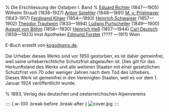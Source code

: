 ﻿% Die Erschliessung der Ostalpen I. Band
% [Eduard Richter](https://de.wikipedia.org/wiki/Eduard_Richter) (1847—1905)
  Wilhelm Strauß (1838–1927)
  [Anton Spiehler](https://de.wikipedia.org/wiki/Anton_Spiehler_(Alpinist)) (1848—1891)
  [M. v. Prielmayer](https://archive.is/o6uso) (1843–1917)
  [Ferdinand Kilger](https://archive.org/details/bub_gb_4lozAQAAMAAJ/page/n651) (1854—1893)
  [Heinrich Schwaiger](https://books.google.de/books?id=84l3DwAAQBAJ&lpg=PA289&ots=Wdlo8lNb2s&dq=Heinrich%20Schwaiger%201857%201902&hl=de&pg=PA289#v=onepage&q=Heinrich%20Schwaiger%201857%201902&f=false)  (1857—1902)
  [Theodor Trautwein](https://de.wikipedia.org/wiki/Theodor_Trautwein) (1833—1894)
  [Ludwig Purtscheller](https://de.wikipedia.org/wiki/Ludwig_Purtscheller) (1849—1900)
  [August von Böhm](https://de.wikipedia.org/wiki/August_B%C3%B6hm_von_B%C3%B6hmersheim) (1858—1930)
  [Heinrich Heß](https://de.wikipedia.org/wiki/Heinrich_He%C3%9F_(Alpinist)) (1857—1944)
  [Carl Deutsch](https://de.wikipedia.org/wiki/Karl_Deutsch_(Mundartdichter)) (1859—1923) Imst Apotheker
  [Edmund Forster](http://www.literature.at/viewer.alo?objid=1026187&viewmode=fullscreen&rotate=&scale=3.33&page=43) (???? —1911) Wien<br /><br />
  E-Buch erstellt von kogo@gmx.de.<br /><br />
  Die Urheber  dieses Werks sind vor 1950 gestorben, es ist daher gemeinfrei,
  weil seine urheberrechtliche Schutzfrist abgelaufen ist. Dies gilt für das
  Herkunftsland des Werks und alle weiteren Staaten mit einer gesetzlichen
  Schutzfrist von 70 oder weniger Jahren nach dem Tod des Urhebers.
  Dieses Werk ist gemeinfrei in den Vereinigten Staaten, weil es
  vor dem 1. Januar 1924 veröffentlicht wurde.<br /><br />
% 1893, Verlag des deutschen und oesterreichischen Alpenvereins

:::: {.w-100 .break-before .break-after }
![](cover.jpg "cover.jpg")
::::
